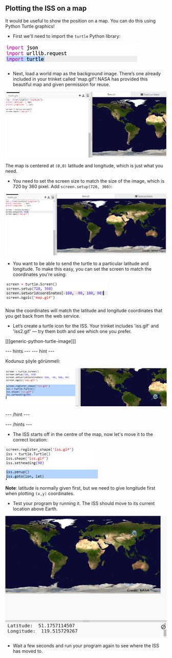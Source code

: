 ## Plotting the ISS on a map

It would be useful to show the position on a map. You can do this using Python Turtle graphics!

+ First we'll need to import the `turtle` Python library:

![ekran görüntüsü](images/iss-turtle.png)

+ Next, load a world map as the background image. There’s one already included in your trinket called 'map.gif'! NASA has provided this beautiful map and given permission for reuse. 

![ekran görüntüsü](images/iss-map.png)

The map is centered at `(0,0)` latitude and longitude, which is just what you need.

+ You need to set the screen size to match the size of the image, which is 720 by 360 pixel. Add `screen.setup(720, 360)`:

![ekran görüntüsü](images/iss-setup.png)

+ You want to be able to send the turtle to a particular latitude and longitude. To make this easy, you can set the screen to match the coordinates you're using:

![ekran görüntüsü](images/iss-world.png)

Now the coordinates will match the latitude and longitude coordinates that you get back from the web service.

+ Let’s create a turtle icon for the ISS. Your trinket includes 'iss.gif' and 'iss2.gif' — try them both and see which one you prefer. 

[[[generic-python-turtle-image]]]

\--- hints \--- \--- hint \---

Kodunuz şöyle görünmeli:

![ekran görüntüsü](images/iss-image.png)

\--- /hint \---

\--- /hints \---

+ The ISS starts off in the centre of the map, now let's move it to the correct location:

![screenshot](images/iss-plot.png)

**Note**: latitude is normally given first, but we need to give longitude first when plotting `(x,y)` coordinates.

+ Test your program by running it. The ISS should move to its current location above Earth. 

![screenshot](images/iss-plotted.png)

+ Wait a few seconds and run your program again to see where the ISS has moved to.